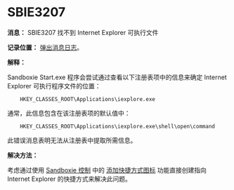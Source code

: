 # SBIE3207

**消息：** SBIE3207 找不到 Internet Explorer 可执行文件

**记录位置：** [弹出消息日志](PopupMessageLog.md)。

**解释：**

Sandboxie Start.exe 程序会尝试通过查看以下注册表项中的信息来确定 Internet Explorer 可执行程序文件的位置：
```
    HKEY_CLASSES_ROOT\Applications\iexplore.exe
```

通常，此信息包含在该注册表项的默认值中：
```
    HKEY_CLASSES_ROOT\Applications\iexplore.exe\shell\open\command
```

此错误消息表明无法从注册表中提取所需信息。

**解决方法：**

考虑通过使用 [Sandboxie 控制](SandboxieControl.md) 中的 [添加快捷方式图标](ConfigureMenu.md#windows-shell-integration) 功能直接创建指向 Internet Explorer 的快捷方式来解决此问题。